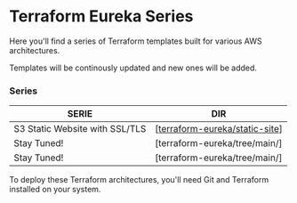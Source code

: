 # Terraform Eureka Series

Here you'll find a series of Terraform templates built for various AWS architectures.

Templates will be continously updated and new ones will be added.

### Series

| SERIE | DIR |
| ------ | ------ |
| S3 Static Website with SSL/TLS | [[terraform-eureka/static-site](https://github.com/izaimo/terraform-eureka/tree/main/static-site)] |
| Stay Tuned! | [terraform-eureka/tree/main/] |
| Stay Tuned! | [terraform-eureka/tree/main/] |

To deploy these Terraform architectures, you'll need Git and Terraform installed on your system.

